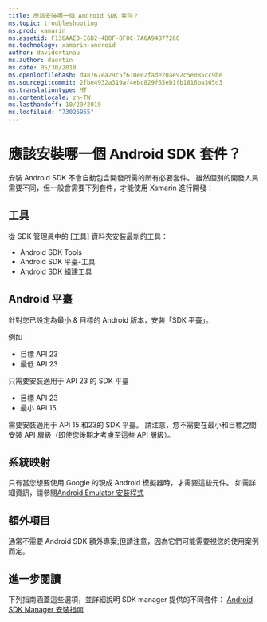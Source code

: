 ```yaml
---
title: 應該安裝哪一個 Android SDK 套件？
ms.topic: troubleshooting
ms.prod: xamarin
ms.assetid: F136AAE0-C6D2-4B0F-8F8C-7A6A94877266
ms.technology: xamarin-android
author: davidortinau
ms.author: daortin
ms.date: 05/30/2018
ms.openlocfilehash: d48767ea29c5f610e02fade20ae92c5e085cc9be
ms.sourcegitcommit: 2fbe4932a319af4ebc829f65eb1fb1816ba305d3
ms.translationtype: MT
ms.contentlocale: zh-TW
ms.lasthandoff: 10/29/2019
ms.locfileid: "73026955"
---
```

# <a name="which-android-sdk-packages-should-i-install"></a>應該安裝哪一個 Android SDK 套件？

安裝 Android SDK 不會自動包含開發所需的所有必要套件。 雖然個別的開發人員需要不同，但一般會需要下列套件，才能使用 Xamarin 進行開發：

## <a name="tools"></a>工具

從 SDK 管理員中的 [工具] 資料夾安裝最新的工具：

- Android SDK Tools
- Android SDK 平臺-工具
- Android SDK 組建工具

## <a name="android-platforms"></a>Android 平臺

針對您已設定為最小 & 目標的 Android 版本，安裝「SDK 平臺」。 

例如：

- 目標 API 23
- 最低 API 23

只需要安裝適用于 API 23 的 SDK 平臺

- 目標 API 23
- 最小 API 15

需要安裝適用于 API 15 和23的 SDK 平臺。 請注意，您不需要在最小和目標之間安裝 API 層級（即使您後期才考慮至這些 API 層級）。

## <a name="system-images"></a>系統映射

只有當您想要使用 Google 的現成 Android 模擬器時，才需要這些元件。 如需詳細資訊，請參閱[Android Emulator 安裝程式](~/android/get-started/installation/android-emulator/index.md)

## <a name="extras"></a>額外項目
通常不需要 Android SDK 額外專案;但請注意，因為它們可能需要視您的使用案例而定。

## <a name="further-reading"></a>進一步閱讀
下列指南涵蓋這些選項，並詳細說明 SDK manager 提供的不同套件： [Android SDK Manager 安裝指南](http://www.themethodology.net/2015/02/android-sdk-manager-setup-for.html?m=1)
